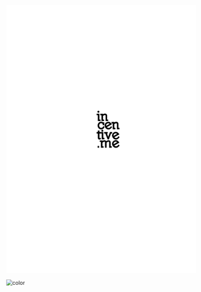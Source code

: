 
<!-- background image -->

![](./assets/imgs/logo.svg)

<!-- background color -->


![color](#f0f0f0)



